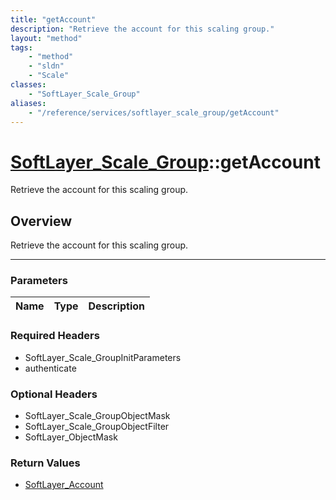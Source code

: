 ```yaml
---
title: "getAccount"
description: "Retrieve the account for this scaling group."
layout: "method"
tags:
    - "method"
    - "sldn"
    - "Scale"
classes:
    - "SoftLayer_Scale_Group"
aliases:
    - "/reference/services/softlayer_scale_group/getAccount"
---
```

# [SoftLayer_Scale_Group](/reference/services/SoftLayer_Scale_Group)::getAccount

Retrieve the account for this scaling group.


## Overview 
Retrieve the account for this scaling group.

-----

### Parameters 
|Name | Type | Description |
| --- | --- | --- |


### Required Headers
* SoftLayer_Scale_GroupInitParameters
* authenticate


### Optional Headers
* SoftLayer_Scale_GroupObjectMask
* SoftLayer_Scale_GroupObjectFilter
* SoftLayer_ObjectMask

### Return Values
* <a href='/reference/datatypes/SoftLayer_Account'>SoftLayer_Account </a>




